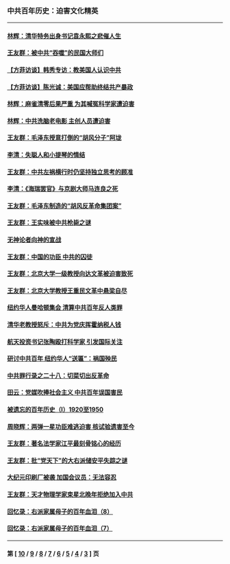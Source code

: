 ### 中共百年历史：迫害文化精英
---
#### [林辉：清华特务出身书记袁永熙之悲催人生](../../pages/nf1176111/n13997413.md?05200430) 
#### [王友群：被中共“吞噬”的民国大师们](../../pages/nf1176111/n13942620.md?05200430) 
#### [【方菲访谈】韩秀专访：教美国人认识中共](../../pages/nf1176111/n13821310.md?05200430) 
#### [【方菲访谈】陈光诚：美国应帮助终结共产暴政](../../pages/nf1176111/n13759521.md?05200430) 
#### [林辉：麻雀清零后果严重 为其喊冤科学家遭迫害](../../pages/nf1176111/n13746900.md?05200430) 
#### [林辉：中共洗脑老电影 主创人员遭迫害](../../pages/nf1176111/n13699437.md?05200430) 
#### [王友群：毛泽东授意打倒的“胡风分子”阿垅](../../pages/nf1176111/n13592541.md?05200430) 
#### [李清：失聪人和小提琴的情结](../../pages/nf1176111/n13459280.md?05200430) 
#### [王友群：中共左祸横行时仍坚持独立思考的顾准](../../pages/nf1176111/n13444722.md?05200430) 
#### [李清：《海瑞罢官》与京剧大师马连良之死](../../pages/nf1176111/n13412316.md?05200430) 
#### [王友群：毛泽东制造的“胡风反革命集团案”](../../pages/nf1176111/n13324909.md?05200430) 
#### [王友群：王实味被中共枪毙之谜](../../pages/nf1176111/n13307502.md?05200430) 
#### [无神论者向神的宣战](../../pages/nf1176111/n13281535.md?05200430) 
#### [王友群：中国的功臣 中共的囚徒](../../pages/nf1176111/n13291790.md?05200430) 
#### [王友群：北京大学一级教授向达文革被迫害致死](../../pages/nf1176111/n13150966.md?05200430) 
#### [王友群：北京大学教授王重民文革中悬梁自尽](../../pages/nf1176111/n13084645.md?05200430) 
#### [纽约华人曼哈顿集会 清算中共百年反人类罪](../../pages/nf1176111/n13084157.md?05200430) 
#### [清华老教授怒斥：中共为党庆挥霍纳税人钱](../../pages/nf1176111/n13071430.md?05200430) 
#### [航天投资书记张陶殴打科学家 引发国际关注](../../pages/nf1176111/n13069132.md?05200430) 
#### [研讨中共百年 纽约华人“送匾”：祸国殃民](../../pages/nf1176111/n13057367.md?05200430) 
#### [中共罪行录之二十八：切菜切出反革命](../../pages/nf1176111/n13030600.md?05200430) 
#### [田云：党媒吹捧社会主义 中共百年误国害民](../../pages/nf1176111/n13006682.md?05200430) 
#### [被遗忘的百年历史（I）1920至1950](../../pages/nf1176111/n12986411.md?05200430) 
#### [周晓辉：两弹一星功臣难逃迫害 核试验遗害至今](../../pages/nf1176111/n12974997.md?05200430) 
#### [王友群：著名法学家江平最刻骨铭心的经历](../../pages/nf1176111/n12970787.md?05200430) 
#### [王友群：批“党天下”的大右派储安平失踪之谜](../../pages/nf1176111/n12954229.md?05200430) 
#### [大纪元印刷厂被袭 加国会议员：无法容忍](../../pages/nf1176111/n12883028.md?05200430) 
#### [王友群：天才物理学家束星北晚年拒绝加入中共](../../pages/nf1176111/n12792913.md?05200430) 
#### [回忆录：右派家属母子的百年血泪（8）](../../pages/nf1176111/n12706196.md?05200430) 
#### [回忆录：右派家属母子的百年血泪（7）](../../pages/nf1176111/n12706191.md?05200430) 

---
#### 第 [ [10](./10.md?05200430) / [9](./9.md?05200430) / [8](./8.md?05200430) / [7](./7.md?05200430) / [6](./6.md?05200430) / [5](./5.md?05200430) / [4](./4.md?05200430) / [3](./3.md?05200430) ] 页
